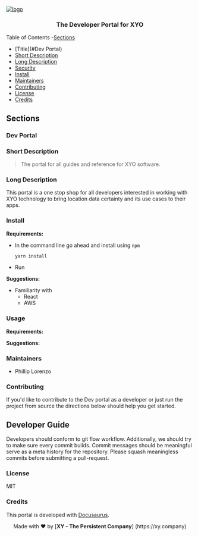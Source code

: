 [logo]: https://cdn.xy.company/img/brand/XY_Logo_GitHub.png

[![logo]](https://xy.company)

<h3 align="center">
  The Developer Portal for XYO 
</h3>

Table of Contents
-[Sections](#sections)
- [Title](#Dev Portal)
- [Short Description](#short-description)
- [Long Description](#long-description)
- [Security](#security)
- [Install](#install)
- [Maintainers](#maintainers)
- [Contributing](#contributing)
- [License](#license)
- [Credits](#credits)

## Sections

### Dev Portal

### Short Description

> The portal for all guides and reference for XYO software. 

### Long Description
This portal is a one stop shop for all developers interested in working with XYO technology to bring location data certainty and its use cases to their apps. 

### Install

**Requirements:**
- In the command line go ahead and install using `npm`
  ```bash
  yarn install 
  ```
- Run

**Suggestions:**
- Familiarity with
  - React
  - AWS

### Usage

**Requirements:**

**Suggestions:**

### Maintainers 
- Phillip Lorenzo

### Contributing

If you'd like to contribute to the Dev portal as a developer or just run the project from source the directions below should help you get started.

## Developer Guide

Developers should conform to git flow workflow. Additionally, we should try to make sure
every commit builds. Commit messages should be meaningful serve as a meta history for the
repository. Please squash meaningless commits before submitting a pull-request.

### License

MIT

### Credits

This portal is developed with [Docusaurus](https://docusaurus.io/).

<p align="center">Made with  ❤️  by [<b>XY - The Persistent Company</b>] (https://xy.company)</p>
